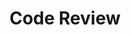 ---
layout: sub-navigation
title: Code Review
eleventyNavigation:
  key: Code Review
  parent: Ways of working
  order: 4
---